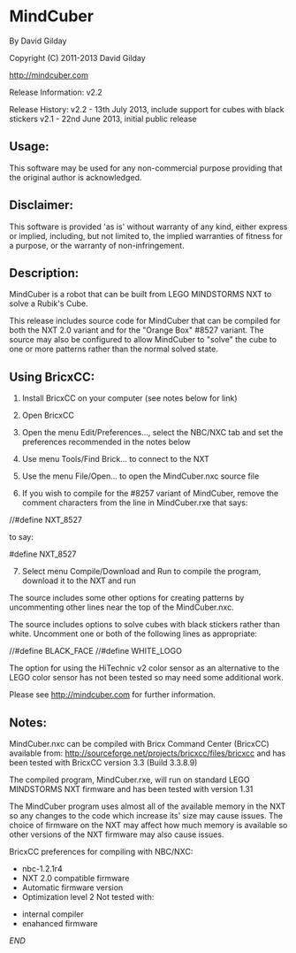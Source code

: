 MindCuber
=========

By David Gilday

Copyright (C) 2011-2013 David Gilday

http://mindcuber.com

Release Information: v2.2

Release History:
  v2.2 - 13th July 2013, include support for cubes with black stickers
  v2.1 - 22nd June 2013, initial public release

Usage:
-----

  This software may be used for any non-commercial purpose providing
  that the original author is acknowledged.

Disclaimer:
----------

  This software is provided 'as is' without warranty of any kind, either
  express or implied, including, but not limited to, the implied warranties
  of fitness for a purpose, or the warranty of non-infringement.

Description:
-----------

MindCuber is a robot that can be built from LEGO MINDSTORMS NXT to solve a
Rubik's Cube.

This release includes source code for MindCuber that can be compiled for both
the NXT 2.0 variant and for the "Orange Box" #8527 variant. The source may also
be configured to allow MindCuber to "solve" the cube to one or more patterns
rather than the normal solved state.

Using BricxCC:
-------------

1) Install BricxCC on your computer (see notes below for link)

2) Open BricxCC

3) Open the menu Edit/Preferences..., select the NBC/NXC tab and
   set the preferences recommended in the notes below

4) Use menu Tools/Find Brick... to connect to the NXT

5) Use the menu File/Open... to open the MindCuber.nxc source file

6) If you wish to compile for the #8257 variant of MindCuber, remove the
   comment characters from the line in MindCuber.rxe that says:

//#define NXT_8527

   to say:

#define NXT_8527

7) Select menu Compile/Download and Run to compile the program, download
   it to the NXT and run

The source includes some other options for creating patterns by uncommenting
other lines near the top of the MindCuber.nxc.

The source includes options to solve cubes with black stickers rather than
white. Uncomment one or both of the following lines as appropriate:

//#define BLACK_FACE
//#define WHITE_LOGO

The option for using the HiTechnic v2 color sensor as an alternative to the
LEGO color sensor has not been tested so may need some additional work.

Please see http://mindcuber.com for further information.

Notes:
-----

MindCuber.nxc can be compiled with Bricx Command Center (BricxCC) available 
from: http://sourceforge.net/projects/bricxcc/files/bricxcc and has been
tested with BricxCC version 3.3 (Build 3.3.8.9)

The compiled program, MindCuber.rxe, will run on standard LEGO MINDSTORMS NXT
firmware and has been tested with version 1.31

The MindCuber program uses almost all of the available memory in the NXT so
any changes to the code which increase its' size may cause issues. The choice
of firmware on the NXT may affect how much memory is available so other versions
of the NXT firmware may also cause issues.

BricxCC preferences for compiling with NBC/NXC:
  + nbc-1.2.1r4
  + NXT 2.0 compatible firmware
  + Automatic firmware version
  + Optimization level 2
Not tested with:
  - internal compiler
  - enahanced firmware

*END*
